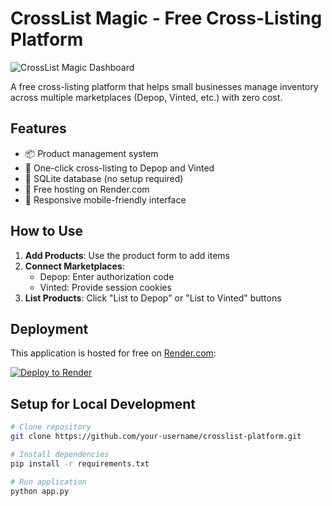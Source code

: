 # CrossList Magic - Free Cross-Listing Platform

![CrossList Magic Dashboard](https://via.placeholder.com/800x400?text=CrossList+Magic+Screenshot)

A free cross-listing platform that helps small businesses manage inventory across multiple marketplaces (Depop, Vinted, etc.) with zero cost.

## Features
- 📦 Product management system
- 🔄 One-click cross-listing to Depop and Vinted
- 💾 SQLite database (no setup required)
- 🚀 Free hosting on Render.com
- 📱 Responsive mobile-friendly interface

## How to Use
1. **Add Products**: Use the product form to add items
2. **Connect Marketplaces**:
   - Depop: Enter authorization code
   - Vinted: Provide session cookies
3. **List Products**: Click "List to Depop" or "List to Vinted" buttons

## Deployment
This application is hosted for free on [Render.com](https://render.com):

[![Deploy to Render](https://render.com/images/deploy-to-render-button.svg)](https://render.com/deploy)

## Setup for Local Development
```bash
# Clone repository
git clone https://github.com/your-username/crosslist-platform.git

# Install dependencies
pip install -r requirements.txt

# Run application
python app.py
